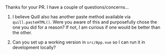 Thanks for your PR. I have a couple of questions/concerns...

1. I believe Quill also has another paste method available via `quill.pasteHTML()`.
   Were you aware of this and purposefully chose the one you did for a reason?
   If not, I am curious if one would be better than the other.

2. Can you set up a working version in `src/App.vue` so I can run it in development locally?
